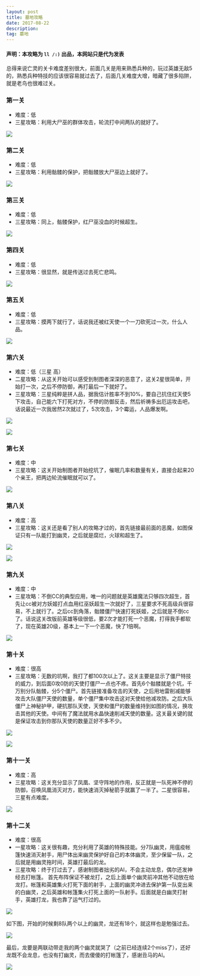 ```yaml
---
layout: post
title: 墓地攻略
date: 2017-08-22
description:  
tag: 墓地
--- 
```


#### 声明：本攻略为 ```ll /:)``` 出品，本网站只是代为发表

总得来说亡灵的关卡难度差别很大，前面几关是用来熟悉兵种的，玩过英雄无敌5的，熟悉兵种特技的应该很容易就过去了，后面几关难度大增，暗藏了很多陷阱，就是老鸟也很难过关。

### 第一关
* 难度：低
* 三星攻略：利用大尸巫的群体攻击，轮流打中间两队的就好了。

![](/images/gl/md-01.png)

### 第二关
* 难度：低
* 三星攻略：利用骷髅的保护，把骷髅放大尸巫边上就好了。

![](/images/gl/md-02.png)

### 第三关
* 难度：低
* 三星攻略：同上，骷髅保护，红尸巫没血的时候超生。

![](/images/gl/md-03.png)

### 第四关
* 难度：低
* 三星攻略：很显然，就是传送过去死亡悲鸣。

![](/images/gl/md-04.png)

### 第五关
* 难度：低
* 三星攻略：摸两下就行了，话说我还被红天使一个一刀砍死过一次，什么人品。

![](/images/gl/md-05.png)

### 第六关
* 难度：低（三星 高）
* 二星攻略：从这关开始可以感受到制图者深深的恶意了，这关2星很简单，开始打一次，之后不停防御，再打最后一下就好了。
* 三星攻略：三星纯粹是拼人品，据我估计胜率不到10%，要自己抗住红天使5下攻击，自己能六下打死对方，不停的防御反击，然后祈祷多出厄运攻击吧，话说最近一次我居然2次就过了，5次攻击，3个霉运，人品爆发啊。

![](/images/gl/md-06.png)

![](/images/gd/md1.png)

### 第七关
* 难度：中
* 三星攻略：这关开始制图者开始挖坑了，催眠几率和数量有关，直接合起来20个亲王，把两边轮流催眠就可以了。

![](/images/gl/md-07.png)

### 第八关
* 难度：高
* 三星攻略：这关还是看了别人的攻略才过的，首先链接最前面的恶魔，如图保证只有一队能打到幽灵，之后就是腐烂，火球和超生了。

![](/images/gl/md-08.png)

![](/images/gd/md2.png)

### 第九关
* 难度：中
* 三星攻略：不倒CC的典型应用，唯一的问题就是英雄魔法只够四次超生，首先让cc被对方妖姬打点血用红巫妖超生一次就好了，三星要求不死高级兵很容易，不上就行了。之后cc到角落，骷髅僵尸快速打死妖姬，之后就是不倒cc了。话说这关改版前英雄等级很低，要2次才能打死一个恶魔，打得我手都软了，现在英雄20级，基本上一下一个恶魔，快了1倍啊。

![](/images/gl/md-09.png)

### 第十关
* 难度：很高
* 三星攻略：无数的坑啊，我打了都100次以上了。这关主要是显示了僵尸特技的威力，到后面0攻0防的天使打僵尸一点也不疼。首先6个骷髅就是个坑，千万别分队骷髅，分5个僵尸。首先链接准备攻击的天使，之后用地雷削减能够攻击大队僵尸天使的数量，单个僵尸集中攻击这对天使给他减攻防。之后大队僵尸上神秘护甲，硬抗那队天使，天使和僵尸的数量维持到如图的情况，换攻击其他的天使。中间有了魔法就用水晶快速削减天使的数量。这关最关键的就是保证攻击到你那队天使的数量正好不多不少。

![](/images/gl/md-10.png)

![](/images/gd/md3.png)

### 第十一关
* 难度：高
* 三星攻略：这关充分显示了凤凰、坚守阵地的作用，反正就是一队死神不停的防御，召唤凤凰消灭对方，能快速消灭掉秘箭手就赢了一半了。二星很容易，三星有点难度。

![](/images/gl/md-11.png)

### 第十二关
* 难度：很高
* 一星攻略：这关很有趣，充分利用了英雄的特殊技能。分7队幽灵，用瘟疫帐篷快速消灭射手，用尸体出来幽灵保护好自己的本体幽灵，至少保留一队，之后就是用幽灵拖时间，英雄打最后的龙。
* 三星攻略：终于打过去了，感谢制图者拙劣的AI，不会主动龙息，偶尔还发神经去打帐篷。
首先布阵保证不被龙打，之后上面单个幽灵前冲其他不动放在给龙打。帐篷和英雄集火打死下面的射手，上面的幽灵冲进去保护第一队变出来的白幽灵，之后英雄和帐篷集火打死上面的一队射手。后面就是白幽灵打射手，英雄打龙，我也靠了运气打过的。

![](/images/gl/md-12.png)

如下图，开始的时候剩8队两个以上的幽灵，龙还有18个，就这样也是勉强过去。

![](/images/gd/md4.png)

最后，龙要是两联动带走我的两个幽灵就哭了（之前已经连续2个miss了），还好龙既不会龙息，也没有打幽灵，而去傻傻的打帐篷了，感谢丑马的AI。

![](/images/gd/md5.png)